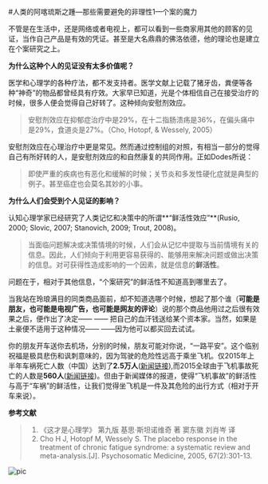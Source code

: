 #人类的阿喀琉斯之踵—那些需要避免的非理性1—个案的魔力




不管是在生活中，还是网络或者电视上，都可以看到一些商家用其他的顾客的见证，当作自己产品是有效的凭证。甚至是大名鼎鼎的佛洛依德，他的理论也是建立在个案研究之上。

**为什么这种个人的见证没有太多价值呢？**

医学和心理学的各种疗法，都不发支持者。医学文献上记载了猪牙齿，粪便等各种“神奇”的物品都曾经具有疗效。大家早已知道，光是个体相信自己在接受治疗的时候，很多人便会觉得自己好转了。这种倾向安慰剂效应。
> 安慰剂效应在抑郁症治疗中是29%，在十二指肠溃疡是36%，在偏头痛中是29%，食道炎是27%。（Cho, Hotopf, & Wessely, 2005）

安慰剂效应在心理治疗中更是常见。然而通过控制组的对照，有相当一部分的觉得自己有所好转的人，是安慰剂效应的和自然康复的共同作用。正如Dodes所说：
> 即使严重的疾病也有恶化和缓解的时候；关节炎和多发性硬化症就是典型的例子。甚至癌症也会莫名其妙的小事。

**为什么人们会受到个人见证的影响？**

认知心理学家已经研究了人类记忆和决策中的所谓**“鲜活性效应”**(Rusio, 2000; Slovic, 2007; Stanovich, 2009; Trout, 2008)。
> 当面临问题解决或决策情境的时候，人们会从记忆中提取与当前情境有关的信息。因此，人们倾向于利用更容易获得的、能够用来解决问题或做出决策的信息。对可获得性造成影响的一个因素，就是信息的**鲜活性**。

问题在于，相对于其他信息，“个案研究”的鲜活性不知道高到哪里去了。

当我站在玲琅满目的同类商品面前，却不知道选哪个时候，想起了那个谁（**可能是朋友，也可能是电视广告，也可能是网友的评论**）说的那个商品他用过之后很有效果之后，便作出了决定—— —— 把自己的血汗钱送给某个资本家。当然，如果是土豪便不适用于这种情况—— ——因为他可以都买回去试试。


你的朋友开车送你去机场，分别的时候，朋友可能对你说，“一路平安”。这个临别祝福是极具悲伤和讽刺意味的，因为驾驶的危险性远高于乘坐飞机。仅2015年上半年车祸死亡人数（中国）达到了**2.5万人**([新闻链接](http://news.cnr.cn/dj/20150703/t20150703_519064526.shtml)),而2015全球由于飞机事故死亡的人数是**560人**([新闻链接](http://help.3g.163.com/16/0103/17/BCE2BUH100964LCJ.html))。但由于新闻媒体的报道，使得“飞机事故”的鲜活性与高于“车祸”的鲜活性，让我们觉得坐飞机是一件及其危险的出行方式（相对于开车来说）。

**参考文献**
> 1. 《这才是心理学》 第九版 基思·斯坦诺维奇 著 窦东徽 刘肖岑 译
> 2. Cho H J, Hotopf M, Wessely S. The placebo response in the treatment of chronic fatigue syndrome: a systematic review and meta-analysis.[J]. Psychosomatic Medicine, 2005, 67(2):301-13.  

![pic](http://o9m8cmsd5.bkt.clouddn.com/2016-07-24-poem%20%E6%8B%B7%E8%B4%9D.jpg)